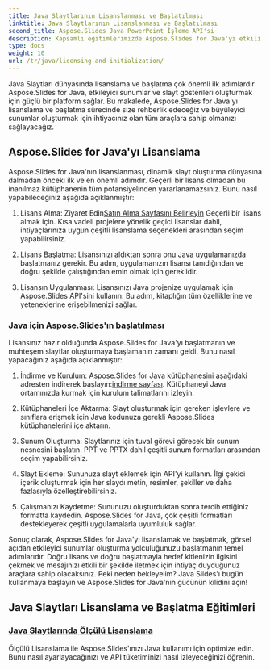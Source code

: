 ```yaml
---
title: Java Slaytlarının Lisanslanması ve Başlatılması
linktitle: Java Slaytlarının Lisanslanması ve Başlatılması
second_title: Aspose.Slides Java PowerPoint İşleme API'si
description: Kapsamlı eğitimlerimizde Aspose.Slides for Java'yı etkili bir şekilde nasıl lisanslayıp başlatacağınızı keşfedin. Şimdi Java Slaytlarını kullanmaya başlayın!
type: docs
weight: 10
url: /tr/java/licensing-and-initialization/
---
```


Java Slaytları dünyasında lisanslama ve başlatma çok önemli ilk adımlardır. Aspose.Slides for Java, etkileyici sunumlar ve slayt gösterileri oluşturmak için güçlü bir platform sağlar. Bu makalede, Aspose.Slides for Java'yı lisanslama ve başlatma sürecinde size rehberlik edeceğiz ve büyüleyici sunumlar oluşturmak için ihtiyacınız olan tüm araçlara sahip olmanızı sağlayacağız.

## Aspose.Slides for Java'yı Lisanslama

Aspose.Slides for Java'nın lisanslanması, dinamik slayt oluşturma dünyasına dalmadan önceki ilk ve en önemli adımdır. Geçerli bir lisans olmadan bu inanılmaz kütüphanenin tüm potansiyelinden yararlanamazsınız. Bunu nasıl yapabileceğiniz aşağıda açıklanmıştır:

1.  Lisans Alma: Ziyaret Edin[Satın Alma Sayfasını Belirleyin](https://purchase.aspose.com/buy) Geçerli bir lisans almak için. Kısa vadeli projelere yönelik geçici lisanslar dahil, ihtiyaçlarınıza uygun çeşitli lisanslama seçenekleri arasından seçim yapabilirsiniz.

2. Lisans Başlatma: Lisansınızı aldıktan sonra onu Java uygulamanızda başlatmanız gerekir. Bu adım, uygulamanızın lisansı tanıdığından ve doğru şekilde çalıştığından emin olmak için gereklidir.

3. Lisansın Uygulanması: Lisansınızı Java projenize uygulamak için Aspose.Slides API'sini kullanın. Bu adım, kitaplığın tüm özelliklerine ve yeteneklerine erişebilmenizi sağlar.

### Java için Aspose.Slides'ın başlatılması

Lisansınız hazır olduğunda Aspose.Slides for Java'yı başlatmanın ve muhteşem slaytlar oluşturmaya başlamanın zamanı geldi. Bunu nasıl yapacağınız aşağıda açıklanmıştır:

1.  İndirme ve Kurulum: Aspose.Slides for Java kütüphanesini aşağıdaki adresten indirerek başlayın:[indirme sayfası](https://releases.aspose.com/slides/net/). Kütüphaneyi Java ortamınızda kurmak için kurulum talimatlarını izleyin.

2. Kütüphaneleri İçe Aktarma: Slayt oluşturmak için gereken işlevlere ve sınıflara erişmek için Java kodunuza gerekli Aspose.Slides kütüphanelerini içe aktarın.

3. Sunum Oluşturma: Slaytlarınız için tuval görevi görecek bir sunum nesnesini başlatın. PPT ve PPTX dahil çeşitli sunum formatları arasından seçim yapabilirsiniz.

4. Slayt Ekleme: Sununuza slayt eklemek için API'yi kullanın. İlgi çekici içerik oluşturmak için her slaydı metin, resimler, şekiller ve daha fazlasıyla özelleştirebilirsiniz.

5. Çalışmanızı Kaydetme: Sununuzu oluşturduktan sonra tercih ettiğiniz formatta kaydedin. Aspose.Slides for Java, çok çeşitli formatları destekleyerek çeşitli uygulamalarla uyumluluk sağlar.

Sonuç olarak, Aspose.Slides for Java'yı lisanslamak ve başlatmak, görsel açıdan etkileyici sunumlar oluşturma yolculuğunuzu başlatmanın temel adımlarıdır. Doğru lisans ve doğru başlatmayla hedef kitlenizin ilgisini çekmek ve mesajınızı etkili bir şekilde iletmek için ihtiyaç duyduğunuz araçlara sahip olacaksınız. Peki neden bekleyelim? Java Slides'ı bugün kullanmaya başlayın ve Aspose.Slides for Java'nın gücünün kilidini açın!
## Java Slaytları Lisanslama ve Başlatma Eğitimleri
### [Java Slaytlarında Ölçülü Lisanslama](./metered-licensing-java-slides/)
Ölçülü Lisanslama ile Aspose.Slides'ınızı Java kullanımı için optimize edin. Bunu nasıl ayarlayacağınızı ve API tüketiminizi nasıl izleyeceğinizi öğrenin.